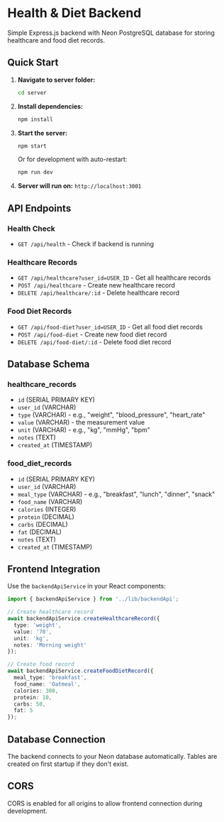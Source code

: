 # Health & Diet Backend

Simple Express.js backend with Neon PostgreSQL database for storing healthcare and food diet records.

## Quick Start

1. **Navigate to server folder:**
   ```bash
   cd server
   ```

2. **Install dependencies:**
   ```bash
   npm install
   ```

3. **Start the server:**
   ```bash
   npm start
   ```
   
   Or for development with auto-restart:
   ```bash
   npm run dev
   ```

4. **Server will run on:** `http://localhost:3001`

## API Endpoints

### Health Check
- `GET /api/health` - Check if backend is running

### Healthcare Records
- `GET /api/healthcare?user_id=USER_ID` - Get all healthcare records
- `POST /api/healthcare` - Create new healthcare record
- `DELETE /api/healthcare/:id` - Delete healthcare record

### Food Diet Records
- `GET /api/food-diet?user_id=USER_ID` - Get all food diet records
- `POST /api/food-diet` - Create new food diet record
- `DELETE /api/food-diet/:id` - Delete food diet record

## Database Schema

### healthcare_records
- `id` (SERIAL PRIMARY KEY)
- `user_id` (VARCHAR)
- `type` (VARCHAR) - e.g., "weight", "blood_pressure", "heart_rate"
- `value` (VARCHAR) - the measurement value
- `unit` (VARCHAR) - e.g., "kg", "mmHg", "bpm"
- `notes` (TEXT)
- `created_at` (TIMESTAMP)

### food_diet_records
- `id` (SERIAL PRIMARY KEY)
- `user_id` (VARCHAR)
- `meal_type` (VARCHAR) - e.g., "breakfast", "lunch", "dinner", "snack"
- `food_name` (VARCHAR)
- `calories` (INTEGER)
- `protein` (DECIMAL)
- `carbs` (DECIMAL)
- `fat` (DECIMAL)
- `notes` (TEXT)
- `created_at` (TIMESTAMP)

## Frontend Integration

Use the `backendApiService` in your React components:

```typescript
import { backendApiService } from '../lib/backendApi';

// Create healthcare record
await backendApiService.createHealthcareRecord({
  type: 'weight',
  value: '70',
  unit: 'kg',
  notes: 'Morning weight'
});

// Create food record
await backendApiService.createFoodDietRecord({
  meal_type: 'breakfast',
  food_name: 'Oatmeal',
  calories: 300,
  protein: 10,
  carbs: 50,
  fat: 5
});
```

## Database Connection

The backend connects to your Neon database automatically. Tables are created on first startup if they don't exist.

## CORS

CORS is enabled for all origins to allow frontend connection during development.